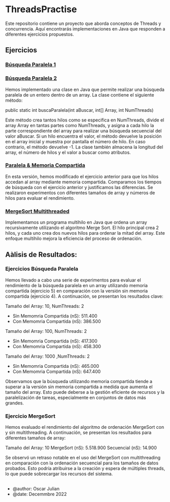 # ThreadsPractise
Este repositorio contiene un proyecto que aborda conceptos de Threads y concurrencia. Aquí encontrarás implementaciones en Java que responden a diferentes ejercicios propuestos.

## Ejercicios
### [Búsqueda Paralela 1](https://github.com/oscarjuly23/ThreadsPractise/tree/main/src/Exercicis/Exercici3)


### [Búsqueda Paralela 2](https://github.com/oscarjuly23/ThreadsPractise/tree/main/src/Exercicis/Exercici4)
Hemos implementado una clase en Java que permite realizar una búsqueda paralela de un entero dentro de un array. La clase contiene el siguiente método:  

public static int buscaParalela(int aBuscar, int[] Array, int NumThreads)  

Este método crea tantos hilos como se especifica en NumThreads, divide el array Array en tantas partes como NumThreads, y asigna a cada hilo la parte correspondiente del array para realizar una búsqueda secuencial del valor aBuscar. Si un hilo encuentra el valor, el método devuelve la posición en el array inicial y muestra por pantalla el número de hilo. En caso contrario, el método devuelve -1. La clase también almacena la longitud del array, el número de hilos y el valor a buscar como atributos.


### [Paralela & Memoria Compartida](https://github.com/oscarjuly23/ThreadsPractise/tree/main/src/Exercicis/Exercici5)
En esta versión, hemos modificado el ejercicio anterior para que los hilos accedan al array mediante memoria compartida. Comparamos los tiempos de búsqueda con el ejercicio anterior y justificamos las diferencias. Se realizaron experimentos con diferentes tamaños de array y números de hilos para evaluar el rendimiento.

### [MergeSort Multithreaded](https://github.com/oscarjuly23/ThreadsPractise/tree/main/src/Exercicis/Exercici7)
Implementamos un programa multihilo en Java que ordena un array recursivamente utilizando el algoritmo Merge Sort. El hilo principal crea 2 hilos, y cada uno crea dos nuevos hilos para ordenar la mitad del array. Este enfoque multihilo mejora la eficiencia del proceso de ordenación.

## Aàlisis de Resultados:

### Ejercicios Búsqueda Paralela
Hemos llevado a cabo una serie de experimentos para evaluar el rendimiento de la búsqueda paralela en un array utilizando memoria compartida (ejercicio 5) en comparación con la versión sin memoria compartida (ejercicio 4). A continuación, se presentan los resultados clave:

Tamaño del Array: 10, NumThreads: 2
- Sin Memomria Compartida (nS): 511.400
- Con Memomria Compartida (nS): 386.500

Tamaño del Array: 100, NumThreads: 2
- Sin Memomria Compartida (nS): 417.300
- Con Memomria Compartida (nS): 458.300

Tamaño del Array: 1000 ,NumThreads: 2
- Sin Memomria Compartida (nS): 465.000
- Con Memomria Compartida (nS): 647.400

Observamos que la búsqueda utilizando memoria compartida tiende a superar a la versión sin memoria compartida a medida que aumenta el tamaño del array. Esto puede deberse a la gestión eficiente de recursos y la paralelización de tareas, especialmente en conjuntos de datos más grandes.


### Ejercicio MergeSort
Hemos evaluado el rendimiento del algoritmo de ordenación MergeSort con y sin multithreading. A continuación, se presentan los resultados para diferentes tamaños de array:

Tamaño del Array: 10
MergeSort (nS): 5.518.900
Secuencial (nS): 14.900

Se observó un retraso notable en el uso del MergeSort con multithreading en comparación con la ordenación secuencial para los tamaños de datos probados. Esto podría atribuirse a la creación y espera de múltiples threads, lo que puede sobrecargar los recursos del sistema.

##
- @author: Oscar Julian
- @date: Decemmbre 2022
